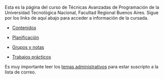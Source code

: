 Esta es la página del curso de Técnicas Avanzadas de Programación de la Universidad Tecnológica Nacional, Facultad Regional Buenos Aires. Sigue por los links de aquí abajo para acceder a información de la cursada.

* [Contenidos](utn-contenidos)

* [Planificación](utn-planificacion)
* [Grupos y notas](utn-grupos-y-notas)
* [Trabajos prácticos](utn-trabajos-practicos)

Es muy importante leer los [temas administrativos](utn-temas-administrativos) para estar suscripto a la lista de correo.